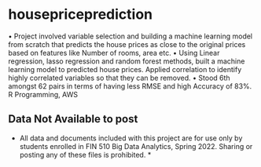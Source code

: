 # housepriceprediction
• Project involved variable selection and building a machine learning model from scratch that predicts the house prices as close to the original prices based on features like Number of rooms, area etc. 
•	Using Linear regression, lasso regression and random forest methods, built a machine learning model to predicted house prices. Applied correlation to identify highly correlated variables so that they can be removed.
•	Stood 6th amongst 62 pairs in terms of having less RMSE and high Accuracy of 83%. R Programming, AWS



## Data Not Available to post
* All data and documents included with this project are for use only by students enrolled in FIN 510 Big Data Analytics, Spring 2022. Sharing or posting any of these files is prohibited. *


